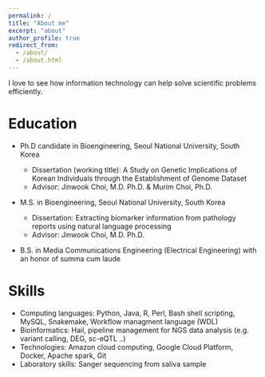 ```yaml
---
permalink: /
title: "About me"
excerpt: "about"
author_profile: true
redirect_from: 
  - /about/
  - /about.html
---
```


I love to see how information technology can help solve scientific problems efficiently. 


Education
======
* Ph.D candidate in Bioengineering, Seoul National University, South Korea
  * Dissertation (working title): A Study on Genetic Implications of Korean Individuals through the Establishment of Genome Dataset
  * Advisor: Jinwook Choi, M.D. Ph.D. & Murim Choi, Ph.D.

* M.S. in Bioengineering, Seoul National University, South Korea
  * Dissertation: Extracting biomarker information from pathology reports using natural language processing
  * Advisor: Jinwook Choi, M.D. Ph.D.

* B.S. in Media Communications Engineering (Electrical Engineering) with an honor of summa cum laude


Skills
======
* Computing languages: Python, Java, R, Perl, Bash shell scripting, MySQL, Snakemake, Workflow managment language (WDL)
* Bioinformatics: Hail, pipeline management for NGS data analysis (e.g. variant calling, DEG, sc-eQTL ..)
* Technologies: Amazon cloud computing, Google Cloud Platform, Docker, Apache spark, Git
* Laboratory skills: Sanger sequencing from saliva sample
